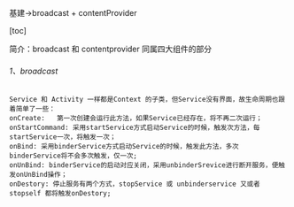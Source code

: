 基建->broadcast + contentProvider

[toc]

简介：broadcast 和 contentprovider 同属四大组件的部分

###### 1、broadcast

```
Service 和 Activity 一样都是Context 的子类，但Service没有界面，故生命周期也跟着简单了一些：
onCreate:	第一次创建会运行此方法，如果Service已经存在，将不再二次运行；
onStartCommand: 采用startService方式启动Service的时候，触发次方法，每startService一次，将触发一次；
onBind: 采用binderService方式启动Service的时候，触发此方法，多次binderService将不会多次触发，仅一次;
onUnBind: binderService的启动对应关闭，采用unbinderSrevice进行断开服务，便触发onUnBind操作；
onDestory: 停止服务有两个方式，stopService 或 unbinderservice 又或者stopself 都将触发onDestory;
```

